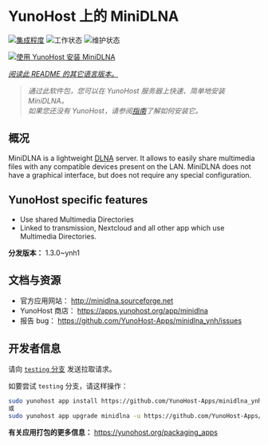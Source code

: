 <!--
注意：此 README 由 <https://github.com/YunoHost/apps/tree/master/tools/readme_generator> 自动生成
请勿手动编辑。
-->

# YunoHost 上的 MiniDLNA

[![集成程度](https://dash.yunohost.org/integration/minidlna.svg)](https://dash.yunohost.org/appci/app/minidlna) ![工作状态](https://ci-apps.yunohost.org/ci/badges/minidlna.status.svg) ![维护状态](https://ci-apps.yunohost.org/ci/badges/minidlna.maintain.svg)

[![使用 YunoHost 安装 MiniDLNA](https://install-app.yunohost.org/install-with-yunohost.svg)](https://install-app.yunohost.org/?app=minidlna)

*[阅读此 README 的其它语言版本。](./ALL_README.md)*

> *通过此软件包，您可以在 YunoHost 服务器上快速、简单地安装 MiniDLNA。*  
> *如果您还没有 YunoHost，请参阅[指南](https://yunohost.org/install)了解如何安装它。*

## 概况

MiniDLNA is a lightweight [DLNA](https://fr.wikipedia.org/wiki/Digital_Living_Network_Alliance) server.
It allows to easily share multimedia files with any compatible devices present on the LAN.
MiniDLNA does not have a graphical interface, but does not require any special configuration.

## YunoHost specific features

* Use shared Multimedia Directories
* Linked to transmission, Nextcloud and all other app which use Multimedia Directories.


**分发版本：** 1.3.0~ynh1
## 文档与资源

- 官方应用网站： <http://minidlna.sourceforge.net>
- YunoHost 商店： <https://apps.yunohost.org/app/minidlna>
- 报告 bug： <https://github.com/YunoHost-Apps/minidlna_ynh/issues>

## 开发者信息

请向 [`testing` 分支](https://github.com/YunoHost-Apps/minidlna_ynh/tree/testing) 发送拉取请求。

如要尝试 `testing` 分支，请这样操作：

```bash
sudo yunohost app install https://github.com/YunoHost-Apps/minidlna_ynh/tree/testing --debug
或
sudo yunohost app upgrade minidlna -u https://github.com/YunoHost-Apps/minidlna_ynh/tree/testing --debug
```

**有关应用打包的更多信息：** <https://yunohost.org/packaging_apps>
